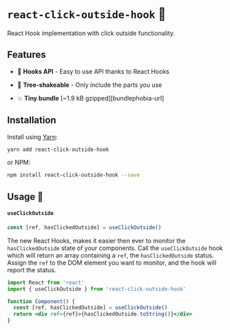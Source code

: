 # `react-click-outside-hook` 🎣

React Hook implementation with click outside functionality.

## Features

- 🎣 **Hooks API** - Easy to use API thanks to React Hooks

- 🌳 **Tree-shakeable** - Only include the parts you use
- 💥 **Tiny bundle** [~1.9 kB gzipped][bundlephobia-url]

## Installation

Install using [Yarn](https://yarnpkg.com):

```sh
yarn add react-click-outside-hook
```

or NPM:

```sh
npm install react-click-outside-hook --save
```

## Usage 🎣

#### `useClickOutside`

```js
const [ref, hasClickedOutside] = useClickOutside()
```

The new React Hooks, makes it easier then ever to monitor the `hasClickedOutside` state of
your components. Call the `useClickOutside` hook which will return an array containing a `ref`, the
`hasClickedOutside` status.
Assign the `ref` to the DOM element you want to monitor, and the hook will
report the status.

```jsx
import React from 'react'
import { useClickOutside } from 'react-click-outside-hook'

function Component() {
  const [ref, hasClickedOutside] = useClickOutside()
  return <div ref={ref}>{hasClickedOutside.toString()}</div>
}
```
